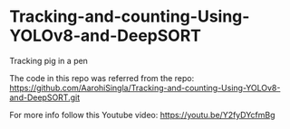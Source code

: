 # Tracking-and-counting-Using-YOLOv8-and-DeepSORT
Tracking pig in a pen

The code in this repo was referred from the repo: https://github.com/AarohiSingla/Tracking-and-counting-Using-YOLOv8-and-DeepSORT.git


For more info follow this Youtube video: https://youtu.be/Y2fyDYcfmBg




